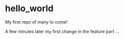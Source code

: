 # hello_world
My first repo of many to come!

A few minutes later my first change in the feature part ...
